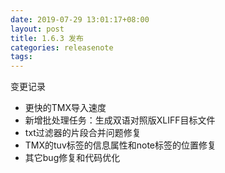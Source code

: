 ```yaml
---
date: 2019-07-29 13:01:17+08:00
layout: post
title: 1.6.3 发布
categories: releasenote
tags: 
---
```


变更记录

* 更快的TMX导入速度
* 新增批处理任务：生成双语对照版XLIFF目标文件
* txt过滤器的片段合并问题修复
* TMX的tuv标签的信息属性和note标签的位置修复
* 其它bug修复和代码优化



